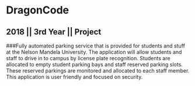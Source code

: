 # DragonCode
## 2018 || 3rd Year || Project

###Fully automated parking service that is provided for students and stuff at the Nelson Mandela University.
The application will allow students and staff to drive in to campus by license plate recognition.
Students are allocated to empty student parking bays and staff reserved parking slots.
These reserved parkings are monitored and allocated to each staff member.
This application is user friendly and focused on security.
